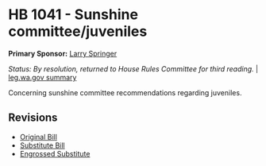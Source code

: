 # HB 1041 - Sunshine committee/juveniles
**Primary Sponsor:** [Larry Springer](/person/leg/larry.springer.md)

*Status: By resolution, returned to House Rules Committee for third reading.* | [leg.wa.gov summary](https://app.leg.wa.gov/billsummary?BillNumber=1041&Year=2021)

Concerning sunshine committee recommendations regarding juveniles.

## Revisions
* [Original Bill](1/)
* [Substitute Bill](S/)
* [Engrossed Substitute](S.E/)